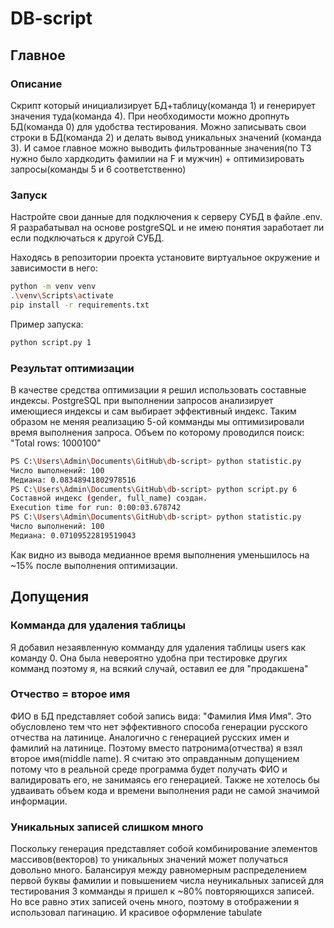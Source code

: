 # DB-script

## Главное

### Описание

Скрипт который инициализирует БД+таблицу(команда 1) и генерирует значения туда(команда 4). При необходимости можно дропнуть БД(команда 0) для удобства тестирования.
Можно записывать свои строки в БД(команда 2) и делать вывод уникальных значений (команда 3). 
И самое главное можно выводить фильтрованные значения(по ТЗ нужно было хардкодить фамилии на F и мужчин) + оптимизировать запросы(команды 5 и 6 соответственно)  

### Запуск

Настройте свои данные для подключения к серверу СУБД в файле .env. Я разрабатывал на основе postgreSQL и не имею понятия заработает ли если подключаться к другой СУБД.

Находясь в репозитории проекта установите виртуальное окружение и зависимости в него:

```bash
python -m venv venv
.\venv\Scripts\activate  
pip install -r requirements.txt 
```

Пример запуска:

```bash
python script.py 1
```

### Результат оптимизации

В качестве средства оптимизации я решил использовать составные индексы. PostgreSQL при выполнении запросов анализирует имеющиеся индексы и сам выбирает эффективный индекс. Таким образом не меняя реализацию 5-ой комманды мы оптимизировали время выполнения запроса.
Объем по которому проводился поиск: "Total rows: 1000100"

```bash
PS C:\Users\Admin\Documents\GitHub\db-script> python statistic.py
Число выполнений: 100
Медиана: 0.08348941802978516
PS C:\Users\Admin\Documents\GitHub\db-script> python script.py 6
Составной индекс (gender, full_name) создан.
Execution time for run: 0:00:03.678742
PS C:\Users\Admin\Documents\GitHub\db-script> python statistic.py
Число выполнений: 100
Медиана: 0.07109522819519043
```

Как видно из вывода медианное время выполнения уменьшилось на ~15% после выполнения оптимизации.

## Допущения

### Комманда для удаления таблицы

Я добавил незаявленную комманду для удаления таблицы users как команду 0. Она была невероятно удобна при тестировке других комманд поэтому я, на всякий случай, оставил ее для "продакшена"

### Отчество = второе имя

ФИО в БД представляет собой запись вида: "Фамилия Имя Имя". Это обусловлено тем что нет эффективного способа генерации русского отчества на латинице. Аналогично с генерацией русских имен и фамилий на латинице.
Поэтому вместо патронима(отчества) я взял второе имя(middle name).
Я считаю это оправданным допущением потому что в реальной среде программа будет получать ФИО и валидировать его, не занимаясь его генерацией. Также не хотелось бы удваивать объем кода и времени выполнения ради не самой значимой информации.

### Уникальных записей слишком много

Поскольку генерация представляет собой комбинирование элементов массивов(векторов) то уникальных значений может получаться довольно много. Балансируя между равномерным распределением первой буквы фамилии и повышением числа неуникальных записей для тестирования 3 комманды я пришел к ~80% повторяющихся записей. Но все равно этих записей очень много, поэтому в отображении я использовал пагинацию. И красивое оформление tabulate
